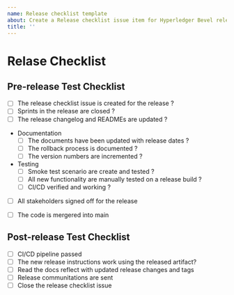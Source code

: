 ```yaml
---
name: Release checklist template
about: Create a Release checklist issue item for Hyperledger Bevel releases
title: ''
---
```

# Relase Checklist

## Pre-release Test Checklist
- [ ] The release checklist issue is created for the release ?
- [ ] Sprints in the release are closed ?
- [ ] The release changelog and READMEs are updated ?
* Documentation
    - [ ] The documents have been updated with release dates ?
    - [ ] The rollback process is documented ?
    - [ ] The version numbers are incremented ?
* Testing
    - [ ] Smoke test scenario are create and tested ?
    - [ ] All new functionality are manually tested on a release build ?
    - [ ] CI/CD verified and working ?
- [ ] All stakeholders signed off for the release
- [ ] The code is mergered into main


## Post-release Test Checklist
- [ ] CI/CD pipeline passed
- [ ] The new release instructions work using the released artifact?
- [ ] Read the docs reflect with updated release changes and tags
- [ ] Release communitations are sent
- [ ] Close the release checklist issue

